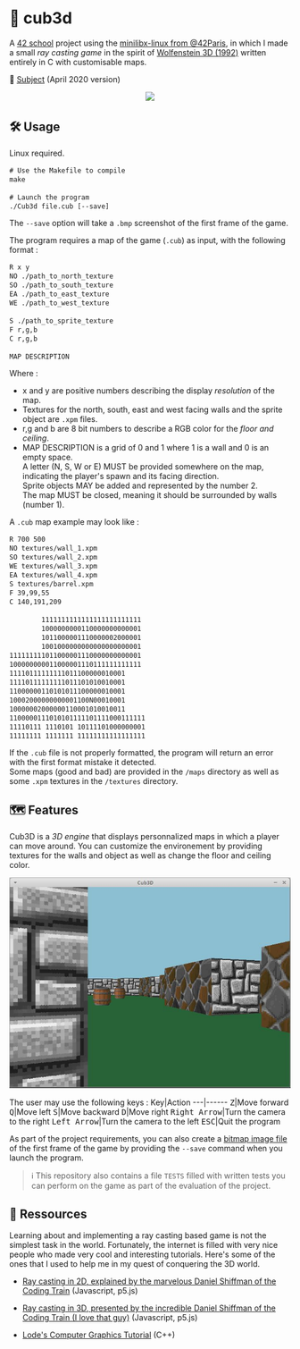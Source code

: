 # 🐺 cub3d
A [42 school](https://www.42.fr/) project using the [minilibx-linux from @42Paris](https://github.com/42Paris/minilibx-linux), in which I made a small *ray casting game* in the spirit of [Wolfenstein 3D (1992)](https://en.wikipedia.org/wiki/Wolfenstein_3D) written entirely in C with customisable maps.

📌 [Subject](https://github.com/celeloup/42_cub3d/blob/master/fr.subject.pdf) (April 2020 version)
<p align="center">
	<img src="./cub3d.gif" >
</p>  
   
## 🛠️ Usage
Linux required.

```shell
# Use the Makefile to compile
make

# Launch the program
./Cub3d file.cub [--save]
```
The `--save` option will take a `.bmp` screenshot of the first frame of the game.   
   
The program requires a map of the game (`.cub`) as input, with the following format :
```
R x y
NO ./path_to_north_texture
SO ./path_to_south_texture
EA ./path_to_east_texture
WE ./path_to_west_texture

S ./path_to_sprite_texture
F r,g,b
C r,g,b

MAP DESCRIPTION
```
Where :
- x and y are positive numbers describing the display *resolution* of the map.
- Textures for the north, south, east and west facing walls and the sprite object are `.xpm` files.
- r,g and b are 8 bit numbers to describe a RGB color for the *floor and ceiling*.
- MAP DESCRIPTION is a grid of 0 and 1 where 1 is a wall and 0 is an empty space.    
A letter (N, S, W or E) MUST be provided somewhere on the map, indicating the player's spawn and its facing direction.  
Sprite objects MAY be added and represented by the number 2.   
The map MUST be closed, meaning it should be surrounded by walls (number 1).

A `.cub` map example may look like :

```
R 700 500
NO textures/wall_1.xpm    
SO textures/wall_2.xpm
WE textures/wall_3.xpm
EA textures/wall_4.xpm
S textures/barrel.xpm
F 39,99,55
C 140,191,209

        1111111111111111111111111
        1000000000110000000000001
        1011000001110000002000001
        1001000000000000000000001
111111111011000001110000000000001
100000000011000001110111111111111
11110111111111011100000010001
11110111111111011101010010001
11000000110101011100000010001
10002000000000001100N00010001
10000002000000110001010010011
1100000111010101111101111000111111
11110111 1110101 10111101000000001
11111111 1111111 11111111111111111
```

If the `.cub` file is not properly formatted, the program will return an error with the first format mistake it detected.  
Some maps (good and bad) are provided in the `/maps` directory as well as some `.xpm` textures in the `/textures` directory.
    
## 🗺️ Features

Cub3D is a *3D engine* that displays personnalized maps in which a player can move around. You can customize the environement by providing textures for the walls and object as well as change the floor and ceiling color.  

<img src="./cub3d_1.JPG" >
   
The user may use the following keys :
Key|Action
---|------
<kbd>Z</kbd>|Move forward
<kbd>Q</kbd>|Move left
<kbd>S</kbd>|Move backward
<kbd>D</kbd>|Move right
<kbd>Right Arrow</kbd>|Turn the camera to the right
<kbd>Left Arrow</kbd>|Turn the camera to the left
<kbd>ESC</kbd>|Quit the program
  
As part of the project requirements, you can also create a [bitmap image file](https://en.wikipedia.org/wiki/BMP_file_format) of the first frame of the game by providing the `--save` command when you launch the program.

> ℹ️ This repository also contains a file `TESTS` filled with written tests you can perform on the game as part of the evaluation of the project.

## 📖 Ressources
Learning about and implementing a ray casting based game is not the simplest task in the world. Fortunately, the internet is filled with very nice people who made very cool and interesting tutorials. Here's some of the ones that I used to help me in my quest of conquering the 3D world.

- [Ray casting in 2D, explained by the marvelous Daniel Shiffman of the Coding Train](https://thecodingtrain.com/challenges/145-ray-casting-2d) (Javascript, p5.js)

- [Ray casting in 3D, presented by the incredible Daniel Shiffman of the Coding Train (I love that guy)](https://thecodingtrain.com/challenges/146-rendering-ray-casting) (Javascript, p5.js)

- [Lode's Computer Graphics Tutorial](https://lodev.org/cgtutor/raycasting.html) (C++)

